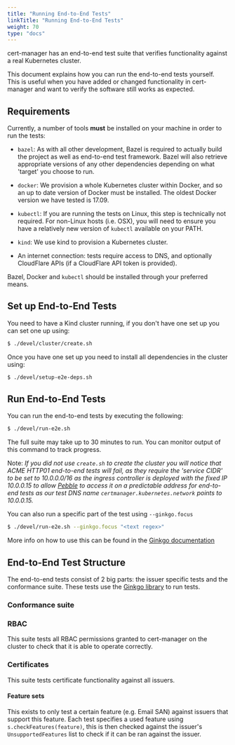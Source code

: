 ```yaml
---
title: "Running End-to-End Tests"
linkTitle: "Running End-to-End Tests"
weight: 70
type: "docs"
---
```


cert-manager has an end-to-end test suite that verifies functionality against a
real Kubernetes cluster.

This document explains how you can run the end-to-end tests yourself.  This is
useful when you have added or changed functionality in cert-manager and want to
verify the software still works as expected.

## Requirements

Currently, a number of tools **must** be installed on your machine in order to
run the tests:

- `bazel`: As with all other development, Bazel is required to actually build
  the project as well as end-to-end test framework. Bazel will also retrieve
  appropriate versions of any other dependencies depending on what 'target' you
  choose to run.

- `docker`: We provision a whole Kubernetes cluster within Docker, and so an up
  to date version of Docker must be installed. The oldest Docker version we have
  tested is 17.09.

- `kubectl`:  If you are running the tests on Linux, this step is technically
  not required. For non-Linux hosts (i.e. OSX), you will need to ensure you have
  a relatively new version of `kubectl` available on your PATH.

- `kind`: We use kind to provision a Kubernetes cluster.

- An internet connection: tests require access to DNS, and optionally CloudFlare
  APIs (if a CloudFlare API token is provided).

Bazel, Docker and `kubectl` should be installed through your preferred means.

## Set up End-to-End Tests

You need to have a Kind cluster running, if you don't have one set up you can set one up using:
```bash
$ ./devel/cluster/create.sh
```

Once you have one set up you need to install all dependencies in the cluster using:

```bash
$ ./devel/setup-e2e-deps.sh
```

## Run End-to-End Tests

You can run the end-to-end tests by executing the following:

```bash
$ ./devel/run-e2e.sh
```

The full suite may take up to 30 minutes to run.
You can monitor output of this command to track progress.

Note: *If you did not use `create.sh` to create the cluster you will notice that ACME HTTP01 end-to-end tests will fail, as they require the 'service CIDR' to be set to 10.0.0.0/16 as the ingress controller is deployed with the fixed IP 10.0.0.15 to allow [Pebble](https://github.com/letsencrypt/pebble) to access it on a predictable address for end-to-end tests as our test DNS name `certmanager.kubernetes.network` points to 10.0.0.15.*

You can also run a specific part of the test using `--ginkgo.focus`
```bash
$ ./devel/run-e2e.sh --ginkgo.focus "<text regex>"
```
More info on how to use this can be found in the [Ginkgo documentation](https://onsi.github.io/ginkgo/#focused-specs)


## End-to-End Test Structure

The end-to-end tests consist of 2 big parts: the issuer specific tests and the conformance suite. These tests use the [Ginkgo library](https://onsi.github.io/ginkgo/#getting-ginkgo) to run tests.

### Conformance suite
### RBAC
This suite tests all RBAC permissions granted to cert-manager on the cluster to check that it is able to operate correctly.
### Certificates
This suite tests certificate functionality against all issuers.
#### Feature sets
This exists to only test a certain feature (e.g. Email SAN) against issuers that support this feature.
Each test specifies a used feature using `s.checkFeatures(feature)`, this is then checked against the issuer's `UnsupportedFeatures` list to check if it can be ran against the issuer.
